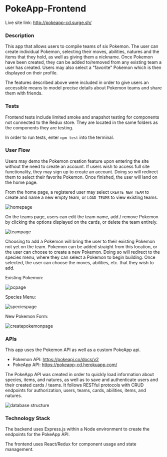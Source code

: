 # PokeApp-Frontend

Live site link: http://pokeapp-cd.surge.sh/

### Description

This app that allows users to compile teams of six Pokemon. The user can create individual Pokemon, selecting their moves, abilities, natures and the items that they hold, as well as giving them a nickname. Once Pokemon have been created, they can be added to/removed from any existing team a user has created. Users may also select a "favorite" Pokemon which is then displayed on their profile. 

The features described above were included in order to give users an accessible means to model precise details about Pokemon teams and share them with friends.

### Tests

Frontend tests include limited smoke and snapshot testing for components not connected to the Redux store. They are located in the same folders as the components they are testing.

In order to run tests, enter `npm test` into the terminal. 

### User Flow

Users may demo the Pokemon creation feature upon entering the site without the need to create an account. If users wish to access full site functionality, they may sign up to create an account. Doing so will redirect them to select their favorite Pokemon. Once finished, the user will land on the home page.

From the home page, a registered user may select `CREATE NEW TEAM` to create and name a new empty team, or `LOAD TEAMS` to view existing teams. 

![homepage](./homepage.png)

On the teams page, users can edit the team name,  add / remove Pokemon by clicking the options displayed on the cards, or delete the team entirely. 

![teampage](./teampage.png)

Choosing to add a Pokemon will bring the user to their existing Pokemon not yet on the team. Pokemon can be added straight from this location, or the user can choose to create a new Pokemon. Doing so will redirect to the species menu, where they can select a Pokemon to begin building. Once selected, the user can choose the moves, abilities, etc. that they wish to add. 

Existing Pokemon:

![pcpage](./pcpage.png)

Species Menu:

![speciespage](./speciespage.png)

New Pokemon Form:

![createpokemonpage](./createpokemonpage.png)

### APIs

This app uses the Pokemon API as well as a custom PokeApp api.

- Pokemon API: https://pokeapi.co/docs/v2
- PokeApp API: https://pokeapp-cd.herokuapp.com/

The PokeApp API was created in order to quickly load information about species, items, and natures, as well as to save and authenticate users and their created cards / teams. It follows RESTful protocols with CRUD endpoints for authorization, users, teams, cards, abilities, items, and natures.

![database structure](QuickDBD-PokéApp_DB_Structure.png)

### Technology Stack

The backend uses Express.js within a Node environment to create the endpoints for the PokeApp API. 

The frontend uses React/Redux for component usage and state management. 